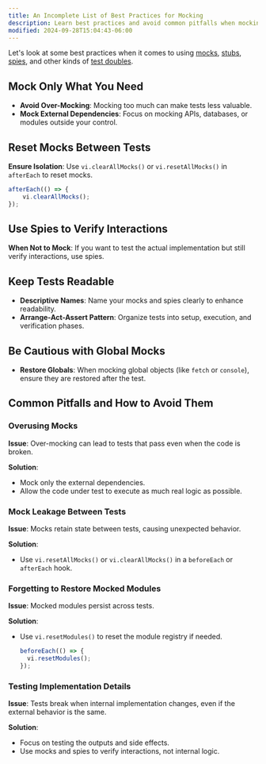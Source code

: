 ```yaml
---
title: An Incomplete List of Best Practices for Mocking
description: Learn best practices and avoid common pitfalls when mocking.
modified: 2024-09-28T15:04:43-06:00
---
```


Let's look at some best practices when it comes to using [mocks](mocks.md), [stubs](stubs.md), [spies](spies.md), and other kinds of [test doubles](test-doubles.md).

## Mock Only What You Need

- **Avoid Over-Mocking**: Mocking too much can make tests less valuable.
- **Mock External Dependencies**: Focus on mocking APIs, databases, or modules outside your control.

## Reset Mocks Between Tests

**Ensure Isolation**: Use `vi.clearAllMocks()` or `vi.resetAllMocks()` in `afterEach` to reset mocks.

```javascript
afterEach(() => {
	vi.clearAllMocks();
});
```

## Use Spies to Verify Interactions

**When Not to Mock**: If you want to test the actual implementation but still verify interactions, use spies.

## Keep Tests Readable

- **Descriptive Names**: Name your mocks and spies clearly to enhance readability.
- **Arrange-Act-Assert Pattern**: Organize tests into setup, execution, and verification phases.

## Be Cautious with Global Mocks

- **Restore Globals**: When mocking global objects (like `fetch` or `console`), ensure they are restored after the test.

## Common Pitfalls and How to Avoid Them

### Overusing Mocks

**Issue**: Over-mocking can lead to tests that pass even when the code is broken.

**Solution**:

- Mock only the external dependencies.
- Allow the code under test to execute as much real logic as possible.

### Mock Leakage Between Tests

**Issue**: Mocks retain state between tests, causing unexpected behavior.

**Solution**:

- Use `vi.resetAllMocks()` or `vi.clearAllMocks()` in a `beforeEach` or `afterEach` hook.

### Forgetting to Restore Mocked Modules

**Issue**: Mocked modules persist across tests.

**Solution**:

- Use `vi.resetModules()` to reset the module registry if needed.

  ```javascript
  beforeEach(() => {
  	vi.resetModules();
  });
  ```

### Testing Implementation Details

**Issue**: Tests break when internal implementation changes, even if the external behavior is the same.

**Solution**:

- Focus on testing the outputs and side effects.
- Use mocks and spies to verify interactions, not internal logic.
